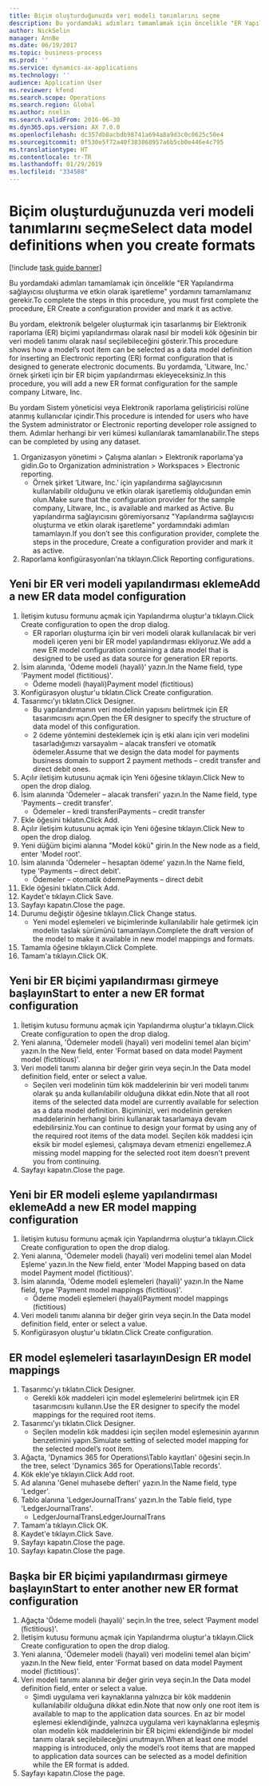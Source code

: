 ```yaml
---
title: Biçim oluşturduğunuzda veri modeli tanımlarını seçme
description: Bu yordamdaki adımları tamamlamak için öncelikle "ER Yapılandırma sağlayıcısı oluşturma ve etkin olarak işaretleme" yordamını tamamlamanız gerekir.
author: NickSelin
manager: AnnBe
ms.date: 06/19/2017
ms.topic: business-process
ms.prod: ''
ms.service: dynamics-ax-applications
ms.technology: ''
audience: Application User
ms.reviewer: kfend
ms.search.scope: Operations
ms.search.region: Global
ms.author: nselin
ms.search.validFrom: 2016-06-30
ms.dyn365.ops.version: AX 7.0.0
ms.openlocfilehash: dc357db8acbdb98741a694a8a9d3c0c0625c50e4
ms.sourcegitcommit: 0f530e5f72a40f383868957a6b5cb0e446e4c795
ms.translationtype: HT
ms.contentlocale: tr-TR
ms.lasthandoff: 01/29/2019
ms.locfileid: "334508"
---
```

# <a name="select-data-model-definitions-when-you-create-formats"></a><span data-ttu-id="f66e7-103">Biçim oluşturduğunuzda veri modeli tanımlarını seçme</span><span class="sxs-lookup"><span data-stu-id="f66e7-103">Select data model definitions when you create formats</span></span>

[!include [task guide banner](../../includes/task-guide-banner.md)]

<span data-ttu-id="f66e7-104">Bu yordamdaki adımları tamamlamak için öncelikle "ER Yapılandırma sağlayıcısı oluşturma ve etkin olarak işaretleme" yordamını tamamlamanız gerekir.</span><span class="sxs-lookup"><span data-stu-id="f66e7-104">To complete the steps in this procedure, you must first complete the procedure, ER Create a configuration provider and mark it as active.</span></span> 

<span data-ttu-id="f66e7-105">Bu yordam, elektronik belgeler oluşturmak için tasarlanmış bir Elektronik raporlama (ER) biçimi yapılandırması olarak nasıl bir modeli kök öğesinin bir veri modeli tanımı olarak nasıl seçilebileceğini gösterir.</span><span class="sxs-lookup"><span data-stu-id="f66e7-105">This procedure shows how a model’s root item can be selected as a data model definition for inserting an Electronic reporting (ER) format configuration that is designed to generate electronic documents.</span></span> <span data-ttu-id="f66e7-106">Bu yordamda, 'Litware, Inc.' örnek şirketi için bir ER biçim yapılandırması ekleyeceksiniz.</span><span class="sxs-lookup"><span data-stu-id="f66e7-106">In this procedure, you will add a new ER format configuration for the sample company Litware, Inc.</span></span> 

<span data-ttu-id="f66e7-107">Bu yordam Sistem yöneticisi veya Elektronik raporlama geliştiricisi rolüne atanmış kullanıcılar içindir.</span><span class="sxs-lookup"><span data-stu-id="f66e7-107">This procedure is intended for users who have the System administrator or Electronic reporting developer role assigned to them.</span></span> <span data-ttu-id="f66e7-108">Adımlar herhangi bir veri kümesi kullanılarak tamamlanabilir.</span><span class="sxs-lookup"><span data-stu-id="f66e7-108">The steps can be completed by using any dataset.</span></span>

1. <span data-ttu-id="f66e7-109">Organizasyon yönetimi > Çalışma alanları > Elektronik raporlama'ya gidin.</span><span class="sxs-lookup"><span data-stu-id="f66e7-109">Go to Organization administration > Workspaces > Electronic reporting.</span></span>
    * <span data-ttu-id="f66e7-110">Örnek şirket ‘Litware, Inc.’ için yapılandırma sağlayıcısının kullanılabilir olduğunu ve etkin olarak işaretlemiş olduğundan emin olun.</span><span class="sxs-lookup"><span data-stu-id="f66e7-110">Make sure that the configuration provider for the sample company, Litware, Inc., is available and marked as Active.</span></span> <span data-ttu-id="f66e7-111">Bu yapılandırma sağlayıcısını göremiyorsanız "Yapılandırma sağlayıcısı oluşturma ve etkin olarak işaretleme" yordamındaki adımları tamamlayın.</span><span class="sxs-lookup"><span data-stu-id="f66e7-111">If you don’t see this configuration provider, complete the steps in the procedure, Create a configuration provider and mark it as active.</span></span>  
2. <span data-ttu-id="f66e7-112">Raporlama konfigürasyonları'na tıklayın.</span><span class="sxs-lookup"><span data-stu-id="f66e7-112">Click Reporting configurations.</span></span>

## <a name="add-a-new-er-data-model-configuration"></a><span data-ttu-id="f66e7-113">Yeni bir ER veri modeli yapılandırması ekleme</span><span class="sxs-lookup"><span data-stu-id="f66e7-113">Add a new ER data model configuration</span></span>
1. <span data-ttu-id="f66e7-114">İletişim kutusu formunu açmak için Yapılandırma oluştur'a tıklayın.</span><span class="sxs-lookup"><span data-stu-id="f66e7-114">Click Create configuration to open the drop dialog.</span></span>
    * <span data-ttu-id="f66e7-115">ER raporları oluşturma için bir veri modeli olarak kullanılacak bir veri modeli içeren yeni bir ER model yapılandırması ekliyoruz.</span><span class="sxs-lookup"><span data-stu-id="f66e7-115">We add a new ER model configuration containing a data model that is designed to be used as data source for generation ER reports.</span></span>  
2. <span data-ttu-id="f66e7-116">İsim alanında, 'Ödeme modeli (hayali)' yazın.</span><span class="sxs-lookup"><span data-stu-id="f66e7-116">In the Name field, type 'Payment model (fictitious)'.</span></span>
    * <span data-ttu-id="f66e7-117">Ödeme modeli (hayali)</span><span class="sxs-lookup"><span data-stu-id="f66e7-117">Payment model (fictitious)</span></span>  
3. <span data-ttu-id="f66e7-118">Konfigürasyon oluştur'u tıklatın.</span><span class="sxs-lookup"><span data-stu-id="f66e7-118">Click Create configuration.</span></span>
4. <span data-ttu-id="f66e7-119">Tasarımcı'yı tıklatın.</span><span class="sxs-lookup"><span data-stu-id="f66e7-119">Click Designer.</span></span>
    * <span data-ttu-id="f66e7-120">Bu yapılandırmanın veri modelinin yapısını belirtmek için ER tasarımcısını açın.</span><span class="sxs-lookup"><span data-stu-id="f66e7-120">Open the ER designer to specify the structure of data model of this configuration.</span></span>  
    * <span data-ttu-id="f66e7-121">2 ödeme yöntemini desteklemek için iş etki alanı için veri modelini tasarladığımızı varsayalım – alacak transferi ve otomatik ödemeler.</span><span class="sxs-lookup"><span data-stu-id="f66e7-121">Assume that we design the data model for payments business domain to support 2 payment methods – credit transfer and direct debit ones.</span></span>  
5. <span data-ttu-id="f66e7-122">Açılır iletişim kutusunu açmak için Yeni öğesine tıklayın.</span><span class="sxs-lookup"><span data-stu-id="f66e7-122">Click New to open the drop dialog.</span></span>
6. <span data-ttu-id="f66e7-123">İsim alanında 'Ödemeler – alacak transferi' yazın.</span><span class="sxs-lookup"><span data-stu-id="f66e7-123">In the Name field, type 'Payments – credit transfer'.</span></span>
    * <span data-ttu-id="f66e7-124">Ödemeler – kredi transferi</span><span class="sxs-lookup"><span data-stu-id="f66e7-124">Payments – credit transfer</span></span>  
7. <span data-ttu-id="f66e7-125">Ekle öğesini tıklatın.</span><span class="sxs-lookup"><span data-stu-id="f66e7-125">Click Add.</span></span>
8. <span data-ttu-id="f66e7-126">Açılır iletişim kutusunu açmak için Yeni öğesine tıklayın.</span><span class="sxs-lookup"><span data-stu-id="f66e7-126">Click New to open the drop dialog.</span></span>
9. <span data-ttu-id="f66e7-127">Yeni düğüm biçimi alanına "Model kökü" girin.</span><span class="sxs-lookup"><span data-stu-id="f66e7-127">In the New node as a field, enter 'Model root'.</span></span>
10. <span data-ttu-id="f66e7-128">İsim alanında 'Ödemeler – hesaptan ödeme' yazın.</span><span class="sxs-lookup"><span data-stu-id="f66e7-128">In the Name field, type 'Payments – direct debit'.</span></span>
    * <span data-ttu-id="f66e7-129">Ödemeler – otomatik ödeme</span><span class="sxs-lookup"><span data-stu-id="f66e7-129">Payments – direct debit</span></span>  
11. <span data-ttu-id="f66e7-130">Ekle öğesini tıklatın.</span><span class="sxs-lookup"><span data-stu-id="f66e7-130">Click Add.</span></span>
12. <span data-ttu-id="f66e7-131">Kaydet'e tıklayın.</span><span class="sxs-lookup"><span data-stu-id="f66e7-131">Click Save.</span></span>
13. <span data-ttu-id="f66e7-132">Sayfayı kapatın.</span><span class="sxs-lookup"><span data-stu-id="f66e7-132">Close the page.</span></span>
14. <span data-ttu-id="f66e7-133">Durumu değiştir öğesine tıklayın.</span><span class="sxs-lookup"><span data-stu-id="f66e7-133">Click Change status.</span></span>
    * <span data-ttu-id="f66e7-134">Yeni model eşlemeleri ve biçimlerinde kullanılabilir hale getirmek için modelin taslak sürümünü tamamlayın.</span><span class="sxs-lookup"><span data-stu-id="f66e7-134">Complete the draft version of the model to make it available in new model mappings and formats.</span></span>  
15. <span data-ttu-id="f66e7-135">Tamamla öğesine tıklayın.</span><span class="sxs-lookup"><span data-stu-id="f66e7-135">Click Complete.</span></span>
16. <span data-ttu-id="f66e7-136">Tamam'a tıklayın.</span><span class="sxs-lookup"><span data-stu-id="f66e7-136">Click OK.</span></span>

## <a name="start-to-enter-a-new-er-format-configuration"></a><span data-ttu-id="f66e7-137">Yeni bir ER biçimi yapılandırması girmeye başlayın</span><span class="sxs-lookup"><span data-stu-id="f66e7-137">Start to enter a new ER format configuration</span></span>
1. <span data-ttu-id="f66e7-138">İletişim kutusu formunu açmak için Yapılandırma oluştur'a tıklayın.</span><span class="sxs-lookup"><span data-stu-id="f66e7-138">Click Create configuration to open the drop dialog.</span></span>
2. <span data-ttu-id="f66e7-139">Yeni alanına, 'Ödemeler modeli (hayali) veri modelini temel alan biçim' yazın.</span><span class="sxs-lookup"><span data-stu-id="f66e7-139">In the New field, enter 'Format based on data model Payment model (fictitious)'.</span></span>
3. <span data-ttu-id="f66e7-140">Veri modeli tanımı alanına bir değer girin veya seçin.</span><span class="sxs-lookup"><span data-stu-id="f66e7-140">In the Data model definition field, enter or select a value.</span></span>
    * <span data-ttu-id="f66e7-141">Seçilen veri modelinin tüm kök maddelerinin bir veri modeli tanımı olarak şu anda kullanılabilir olduğuna dikkat edin.</span><span class="sxs-lookup"><span data-stu-id="f66e7-141">Note that all root items of the selected data model are currently available for selection as a data model definition.</span></span> <span data-ttu-id="f66e7-142">Biçiminizi, veri modelinin gereken maddelerinin herhangi birini kullanarak tasarlamaya devam edebilirsiniz.</span><span class="sxs-lookup"><span data-stu-id="f66e7-142">You can continue to design your format by using any of the required root items of the data model.</span></span> <span data-ttu-id="f66e7-143">Seçilen kök maddesi için eksik bir model eşlemesi, çalışmaya devam etmenizi engellemez.</span><span class="sxs-lookup"><span data-stu-id="f66e7-143">A missing model mapping for the selected root item doesn't prevent you from continuing.</span></span>  
4. <span data-ttu-id="f66e7-144">Sayfayı kapatın.</span><span class="sxs-lookup"><span data-stu-id="f66e7-144">Close the page.</span></span>

## <a name="add-a-new-er-model-mapping-configuration"></a><span data-ttu-id="f66e7-145">Yeni bir ER modeli eşleme yapılandırması ekleme</span><span class="sxs-lookup"><span data-stu-id="f66e7-145">Add a new ER model mapping configuration</span></span>
1. <span data-ttu-id="f66e7-146">İletişim kutusu formunu açmak için Yapılandırma oluştur'a tıklayın.</span><span class="sxs-lookup"><span data-stu-id="f66e7-146">Click Create configuration to open the drop dialog.</span></span>
2. <span data-ttu-id="f66e7-147">Yeni alanına, 'Ödemeler modeli (hayali) veri modelini temel alan Model Eşleme' yazın.</span><span class="sxs-lookup"><span data-stu-id="f66e7-147">In the New field, enter 'Model Mapping based on data model Payment model (fictitious)'.</span></span>
3. <span data-ttu-id="f66e7-148">İsim alanında, 'Ödeme modeli eşlemeleri (hayali)' yazın.</span><span class="sxs-lookup"><span data-stu-id="f66e7-148">In the Name field, type 'Payment model mappings (fictitious)'.</span></span>
    * <span data-ttu-id="f66e7-149">Ödeme modeli eşlemeleri (hayali)</span><span class="sxs-lookup"><span data-stu-id="f66e7-149">Payment model mappings (fictitious)</span></span>  
4. <span data-ttu-id="f66e7-150">Veri modeli tanımı alanına bir değer girin veya seçin.</span><span class="sxs-lookup"><span data-stu-id="f66e7-150">In the Data model definition field, enter or select a value.</span></span>
5. <span data-ttu-id="f66e7-151">Konfigürasyon oluştur'u tıklatın.</span><span class="sxs-lookup"><span data-stu-id="f66e7-151">Click Create configuration.</span></span>

## <a name="design-er-model-mappings"></a><span data-ttu-id="f66e7-152">ER model eşlemeleri tasarlayın</span><span class="sxs-lookup"><span data-stu-id="f66e7-152">Design ER model mappings</span></span>
1. <span data-ttu-id="f66e7-153">Tasarımcı'yı tıklatın.</span><span class="sxs-lookup"><span data-stu-id="f66e7-153">Click Designer.</span></span>
    * <span data-ttu-id="f66e7-154">Gerekli kök maddeleri için model eşlemelerini belirtmek için ER tasarımcısını kullanın.</span><span class="sxs-lookup"><span data-stu-id="f66e7-154">Use the ER designer to specify the model mappings for the required root items.</span></span>  
2. <span data-ttu-id="f66e7-155">Tasarımcı'yı tıklatın.</span><span class="sxs-lookup"><span data-stu-id="f66e7-155">Click Designer.</span></span>
    * <span data-ttu-id="f66e7-156">Seçilen modelin kök maddesi için seçilen model eşlemesinin ayarının benzetimini yapın.</span><span class="sxs-lookup"><span data-stu-id="f66e7-156">Simulate setting of selected model mapping for the selected model’s root item.</span></span>  
3. <span data-ttu-id="f66e7-157">Ağaçta, 'Dynamics 365 for Operations\Tablo kayıtları' öğesini seçin.</span><span class="sxs-lookup"><span data-stu-id="f66e7-157">In the tree, select 'Dynamics 365 for Operations\Table records'.</span></span>
4. <span data-ttu-id="f66e7-158">Kök ekle'ye tıklayın.</span><span class="sxs-lookup"><span data-stu-id="f66e7-158">Click Add root.</span></span>
5. <span data-ttu-id="f66e7-159">Ad alanına 'Genel muhasebe defteri' yazın.</span><span class="sxs-lookup"><span data-stu-id="f66e7-159">In the Name field, type 'Ledger'.</span></span>
6. <span data-ttu-id="f66e7-160">Tablo alanına 'LedgerJournalTrans' yazın.</span><span class="sxs-lookup"><span data-stu-id="f66e7-160">In the Table field, type 'LedgerJournalTrans'.</span></span>
    * <span data-ttu-id="f66e7-161">LedgerJournalTrans</span><span class="sxs-lookup"><span data-stu-id="f66e7-161">LedgerJournalTrans</span></span>  
7. <span data-ttu-id="f66e7-162">Tamam'a tıklayın.</span><span class="sxs-lookup"><span data-stu-id="f66e7-162">Click OK.</span></span>
8. <span data-ttu-id="f66e7-163">Kaydet'e tıklayın.</span><span class="sxs-lookup"><span data-stu-id="f66e7-163">Click Save.</span></span>
9. <span data-ttu-id="f66e7-164">Sayfayı kapatın.</span><span class="sxs-lookup"><span data-stu-id="f66e7-164">Close the page.</span></span>
10. <span data-ttu-id="f66e7-165">Sayfayı kapatın.</span><span class="sxs-lookup"><span data-stu-id="f66e7-165">Close the page.</span></span>

## <a name="start-to-enter-another-new-er-format-configuration"></a><span data-ttu-id="f66e7-166">Başka bir ER biçimi yapılandırması girmeye başlayın</span><span class="sxs-lookup"><span data-stu-id="f66e7-166">Start to enter another new ER format configuration</span></span>
1. <span data-ttu-id="f66e7-167">Ağaçta 'Ödeme modeli (hayali)' seçin.</span><span class="sxs-lookup"><span data-stu-id="f66e7-167">In the tree, select 'Payment model (fictitious)'.</span></span>
2. <span data-ttu-id="f66e7-168">İletişim kutusu formunu açmak için Yapılandırma oluştur'a tıklayın.</span><span class="sxs-lookup"><span data-stu-id="f66e7-168">Click Create configuration to open the drop dialog.</span></span>
3. <span data-ttu-id="f66e7-169">Yeni alanına, 'Ödemeler modeli (hayali) veri modelini temel alan biçim' yazın.</span><span class="sxs-lookup"><span data-stu-id="f66e7-169">In the New field, enter 'Format based on data model Payment model (fictitious)'.</span></span>
4. <span data-ttu-id="f66e7-170">Veri modeli tanımı alanına bir değer girin veya seçin.</span><span class="sxs-lookup"><span data-stu-id="f66e7-170">In the Data model definition field, enter or select a value.</span></span>
    * <span data-ttu-id="f66e7-171">Şimdi uygulama veri kaynaklarına yalnızca bir kök maddenin kullanılabilir olduğuna dikkat edin.</span><span class="sxs-lookup"><span data-stu-id="f66e7-171">Note that now only one root item is available to map to the application data sources.</span></span> <span data-ttu-id="f66e7-172">En az bir model eşlemesi eklendiğinde, yalnızca uygulama veri kaynaklarına eşleşmiş olan modelin kök maddelerinin bir ER biçimi eklendiğinde bir model tanımı olarak seçilebileceğini unutmayın.</span><span class="sxs-lookup"><span data-stu-id="f66e7-172">When at least one model mapping is introduced, only the model’s root items that are mapped to application data sources can be selected as a model definition while the ER format is added.</span></span>   
5. <span data-ttu-id="f66e7-173">Sayfayı kapatın.</span><span class="sxs-lookup"><span data-stu-id="f66e7-173">Close the page.</span></span>

